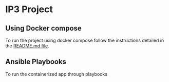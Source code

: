 # IP3 Project
 
## Using Docker compose
To run the project using docker compose follow the instructions detailed in the [README.md file](https://github.com/mzazakeith/yolo/blob/master/README.md).

## Ansible Playbooks
To run the containerized app through playbooks

